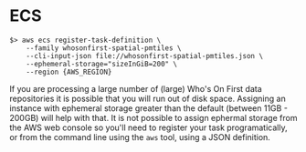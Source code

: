 # ECS

```
$> aws ecs register-task-definition \
	--family whosonfirst-spatial-pmtiles \
	--cli-input-json file://whosonfirst-spatial-pmtiles.json \
	--ephemeral-storage="sizeInGiB=200" \
	--region {AWS_REGION}
```

If you are processing a large number of (large) Who's On First data repositories it is possible that you will run out of disk space. Assigning an instance with ephemeral storage greater than the default (between 11GB - 200GB) will help with that. It is not possible to assign ephermal storage from the AWS web console so you'll need to register your task programatically, or from the command line using the `aws` tool, using a JSON definition.